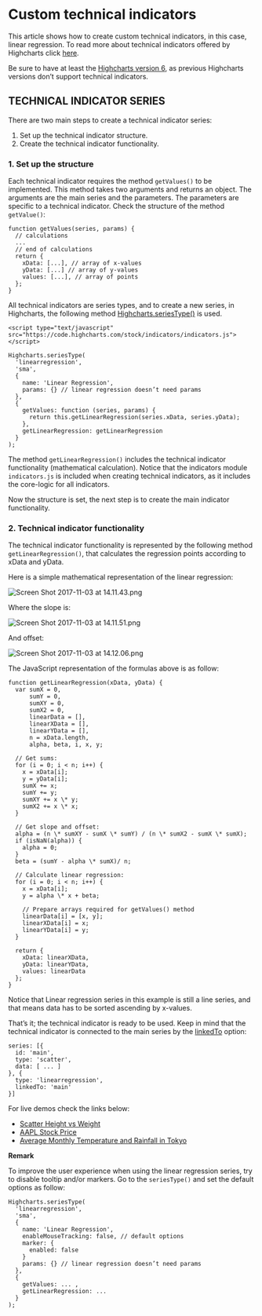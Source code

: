 Custom technical indicators
===

This article shows how to create custom technical indicators, in this case, linear regression. To read more about technical indicators offered by Highcharts click [here](https://www.highcharts.com/docs/stock/technical-indicator-series).

Be sure to have at least the [Highcharts version 6](https://www.highcharts.com/blog/news/announcing-highcharts-6/), as previous Highcharts versions don’t support technical indicators.

TECHNICAL INDICATOR SERIES
--------------------------

There are two main steps to create a technical indicator series:

1.  Set up the technical indicator structure.
2.  Create the technical indicator functionality.

### 1\. Set up the structure

Each technical indicator requires the method `getValues()` to be implemented. This method takes two arguments and returns an object. The arguments are the main series and the parameters. The parameters are specific to a technical indicator. Check the structure of the method `getValue()`:

    
    function getValues(series, params) {
      // calculations
      ...
      // end of calculations
      return {
        xData: [...], // array of x-values
        yData: [...] // array of y-values
        values: [...], // array of points
      };
    }
    

All technical indicators are series types, and to create a new series, in Highcharts, the following method [Highcharts.seriesType()](https://api.highcharts.com/class-reference/Highcharts.html#seriesType) is used.

    
    <script type="text/javascript" src="https://code.highcharts.com/stock/indicators/indicators.js"></script>
    
    Highcharts.seriesType(
      'linearregression',
      'sma',
      {
        name: 'Linear Regression',
        params: {} // linear regression doesn’t need params
      },
      {
        getValues: function (series, params) {
          return this.getLinearRegression(series.xData, series.yData);
        },
        getLinearRegression: getLinearRegression
      }
    );
    

The method `getLinearRegression()` includes the technical indicator functionality (mathematical calculation). Notice that the indicators module `indicators.js` is included when creating technical indicators, as it includes the core-logic for all indicators.

Now the structure is set, the next step is to create the main indicator functionality.

### 2\. Technical indicator functionality

The technical indicator functionality is represented by the following method `getLinearRegression()`, that calculates the regression points according to xData and yData.

Here is a simple mathematical representation of the linear regression:

![Screen Shot 2017-11-03 at 14.11.43.png](https://lh6.googleusercontent.com/8NvDcqjObGTJGu-fuCMAcfWFK8OwOsOO65LmuJobonUW0sueqSeW4whnWOLWmHrC4tqvgpvfzNgSrurM6cSFOuvE7anlKHPEI1xoz9uHh2BRTVEv1woPHaL9Xqv0VAhXoCxBLZdI)

Where the slope is: 

![Screen Shot 2017-11-03 at 14.11.51.png](https://lh4.googleusercontent.com/Owfqf0RgAgMeOQIsjt6oGyhUpEVC2U0tJq1oyc-J8Ney01UN-WLutwXxGbEpClkGBQNLaZ2FHtm4oSegZmg5clvlsBl9LiAWAVPpgb8oWoE06s7h8SO8LYU6seepsdkyxCFhq8AU)

And offset:

![Screen Shot 2017-11-03 at 14.12.06.png](https://lh3.googleusercontent.com/oACfBFWV5gm7yPq6kUoPGJkPbdntUnjOVqRON491vVA77WbvS294c8kTEshlzPbu7Yoo1zoUeqP5afr2WfxBUhgUIwFO2uojZWlGlFy1nQBa2KjF7HfF_cPEHTRjUS9U1lyyUZ0g)

The JavaScript representation of the formulas above is as follow:

    
    function getLinearRegression(xData, yData) {
      var sumX = 0,
          sumY = 0,
          sumXY = 0,
          sumX2 = 0,
          linearData = [],
          linearXData = [],
          linearYData = [],
          n = xData.length,
          alpha, beta, i, x, y;
    
      // Get sums:
      for (i = 0; i < n; i++) {
        x = xData[i];
        y = yData[i];
        sumX += x;
        sumY += y;
        sumXY += x \* y;
        sumX2 += x \* x;
      }
      
      // Get slope and offset:
      alpha = (n \* sumXY - sumX \* sumY) / (n \* sumX2 - sumX \* sumX);
      if (isNaN(alpha)) {
        alpha = 0;
      }
      beta = (sumY - alpha \* sumX)/ n;
    
      // Calculate linear regression:
      for (i = 0; i < n; i++) {
        x = xData[i];
        y = alpha \* x + beta;
    
        // Prepare arrays required for getValues() method
        linearData[i] = [x, y];
        linearXData[i] = x;
        linearYData[i] = y;
      }
    
      return {
        xData: linearXData,
        yData: linearYData,
        values: linearData
      };
    }
    

Notice that Linear regression series in this example is still a line series, and that means data has to be sorted ascending by x-values.

That’s it; the technical indicator is ready to be used. Keep in mind that the technical indicator is connected to the main series by the [linkedTo](https://api.highcharts.com/highstock/plotOptions.sma.linkedTo) option:

    
    series: [{
      id: 'main',
      type: 'scatter',
      data: [ ... ]
    }, {
      type: 'linearregression',
      linkedTo: 'main'
    }]
    

For live demos check the links below:

*   [Scatter Height vs Weight](http://jsfiddle.net/gh/get/library/pure/highcharts/highcharts/tree/master/samples/stock/indicators/custom-regression-scatter/)
*   [AAPL Stock Price](http://jsfiddle.net/gh/get/library/pure/highcharts/highcharts/tree/master/samples/stock/indicators/custom-regression-aapl/)
*   [Average Monthly Temperature and Rainfall in Tokyo](http://jsfiddle.net/gh/get/library/pure/highcharts/highcharts/tree/master/samples/stock/indicators/custom-regression-column/)

**Remark**

To improve the user experience when using the linear regression series, try to disable tooltip and/or markers. Go to the `seriesType()` and set the default options as follow:

    
    Highcharts.seriesType(
      'linearregression',
      'sma',
      {
        name: 'Linear Regression',
        enableMouseTracking: false, // default options
        marker: {
          enabled: false
        }
        params: {} // linear regression doesn’t need params
      },
      {
        getValues: ... ,
        getLinearRegression: ... 
      }
    );
